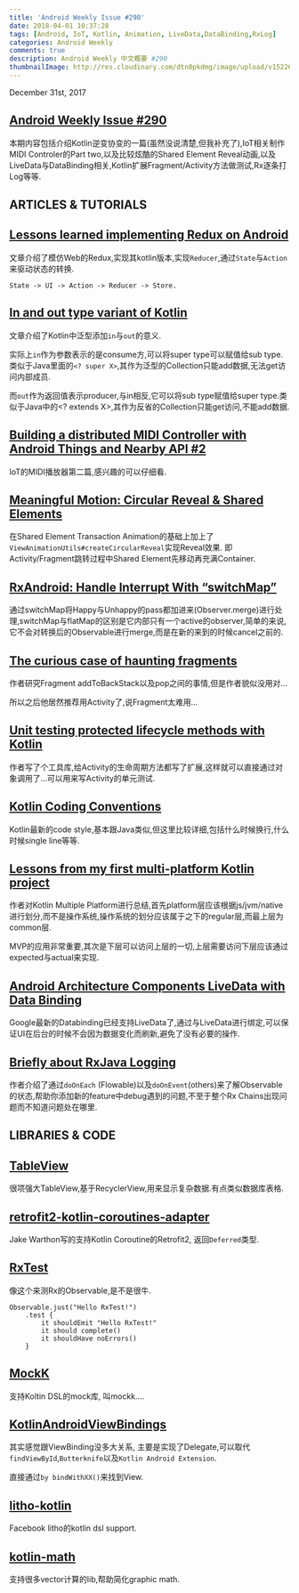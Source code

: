 ```yaml
---
title: 'Android Weekly Issue #290'
date: 2018-04-01 10:37:28
tags: [Android, IoT, Kotlin, Animation, LiveData,DataBinding,RxLog]
categories: Android Weekly
comments: true
description: Android Weekly 中文概要 #290
thumbnailImage: http://res.cloudinary.com/dtn0pkdmg/image/upload/v1522636507/290_udxyq8.jpg
---
```


December 31st, 2017

## [Android Weekly Issue #290](http://androidweekly.net/issues/issue-290)

本期内容包括介绍Kotlin逆变协变的一篇(虽然没说清楚,但我补充了),IoT相关制作MIDI Controler的Part two,以及比较炫酷的Shared Element Reveal动画,以及LiveData与DataBinding相关,Kotlin扩展Fragment/Activity方法做测试,Rx逐条打Log等等.

<!--more-->

## ARTICLES & TUTORIALS

## [Lessons learned implementing Redux on Android ](https://blog.pusher.com/lessons-learned-implementing-redux-on-android/)

文章介绍了模仿Web的Redux,实现其kotlin版本,实现`Reducer`,通过`State`与`Action`来驱动状态的转换.

```
State -> UI -> Action -> Reducer -> Store.
```


## [In and out type variant of Kotlin ](https://android.jlelse.eu/in-and-out-type-variant-of-kotlin-587e4fa2944c)

文章介绍了Kotlin中泛型添加`in`与`out`的意义.

实际上`in`作为参数表示的是consume方,可以将super type可以赋值给sub type.类似于Java里面的`<? super X>`,其作为泛型的Collection只能add数据,无法get访问内部成员.

而`out`作为返回值表示producer,与in相反,它可以将sub type赋值给super type.类似于Java中的<? extends X>,其作为反省的Collection<out T>只能get访问,不能add数据.


## [Building a distributed MIDI Controller with Android Things and Nearby API #2 ](https://proandroiddev.com/building-a-distributed-midi-controller-with-android-things-and-nearby-api-2-b4b0531d645e)

IoT的MIDI播放器第二篇,感兴趣的可以仔细看.


## [Meaningful Motion: Circular Reveal & Shared Elements ](https://medium.com/@jossiwolf/meaningful-motion-circular-reveal-shared-elements-ea495b99adf4)

在Shared Element Transaction Animation的基础上加上了`ViewAnimationUtils#createCircularReveal`实现Reveal效果. 即Activity/Fragment跳转过程中Shared Element先移动再充满Container.


## [RxAndroid: Handle Interrupt With “switchMap” ](https://tech.pic-collage.com/rxandroid-handle-interrupt-with-switchmap-3a650393299f)

通过switchMap将Happy与Unhappy的pass都加进来(Observer.merge)进行处理,switchMap与flatMap的区别是它内部只有一个active的observer,简单的来说,它不会对转换后的Observable进行merge,而是在新的来到的时候cancel之前的.


## [The curious case of haunting fragments ](https://jeroenmols.com/blog/2017/12/18/fragmentback/)

作者研究Fragment addToBackStack以及pop之间的事情,但是作者貌似没用对...

所以之后他居然推荐用Activity了,说Fragment太难用...


## [Unit testing protected lifecycle methods with Kotlin ](https://medium.com/@dpreussler/unit-testing-activity-lifecycle-4e740f71e68a)

作者写了个工具库,给Activity的生命周期方法都写了扩展,这样就可以直接通过对象调用了...可以用来写Activity的单元测试.


## [Kotlin Coding Conventions ](http://kotlinlang.org/docs/reference/coding-conventions.html)

Kotlin最新的code style,基本跟Java类似,但这里比较详细,包括什么时候换行,什么时候single line等等.


## [Lessons from my first multi-platform Kotlin project ](https://blog.kotlin-academy.com/lessons-from-my-first-multiplatform-kotlin-project-d4e311f15874)

作者对Kotlin Multiple Platform进行总结,首先platform层应该根据js/jvm/native进行划分,而不是操作系统,操作系统的划分应该属于之下的regular层,而最上层为common层.

MVP的应用非常重要,其次是下层可以访问上层的一切,上层需要访问下层应该通过expected与actual来实现.


## [Android Architecture Components LiveData with Data Binding ](https://android.jlelse.eu/android-architecture-components-livedata-with-data-binding-7bf85871bbd8)

Google最新的Databinding已经支持LiveData了,通过与LiveData进行绑定,可以保证UI在后台的时候不会因为数据变化而刷新,避免了没有必要的操作.


## [Briefly about RxJava Logging ](https://proandroiddev.com/briefly-about-rxjava-logging-20308b013e6d)

作者介绍了通过`doOnEach` (Flowable)以及`doOnEvent`(others)来了解Observable的状态,帮助你添加新的feature中debug遇到的问题,不至于整个Rx Chains出现问题而不知道问题处在哪里.


## LIBRARIES & CODE


## [TableView ](https://github.com/evrencoskun/TableView)

很项强大TableView,基于RecyclerView,用来显示复杂数据.有点类似数据库表格.


## [retrofit2-kotlin-coroutines-adapter ](https://github.com/JakeWharton/retrofit2-kotlin-coroutines-adapter)

Jake Warthon写的支持Kotlin Coroutine的Retrofit2, 返回`Deferred`类型.


## [RxTest ](https://github.com/RubyLichtenstein/RxTest)

像这个来测Rx的Observable,是不是很牛.
```
Observable.just("Hello RxTest!")
    .test {
        it shouldEmit "Hello RxTest!"
        it should complete()
        it shouldHave noErrors()
    }
```


## [MockK ](http://mockk.io/)

支持Koltin DSL的mock库, 叫mockk....


## [KotlinAndroidViewBindings ](https://github.com/MarcinMoskala/KotlinAndroidViewBindings)

其实感觉跟ViewBinding没多大关系, 主要是实现了Delegate,可以取代`findViewById`,`Butterknife`以及`Kotlin Android Extension`.

直接通过`by bindWithXX()`来找到View.


## [litho-kotlin ](https://github.com/vinc3m1/litho-kotlin)

Facebook litho的kotlin dsl support.


## [kotlin-math ](https://github.com/romainguy/kotlin-math)

支持很多vector计算的lib,帮助简化graphic math.